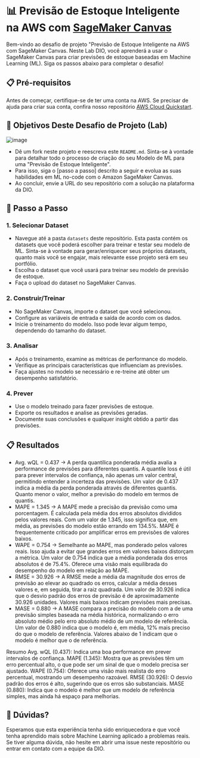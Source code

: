 # 📊 Previsão de Estoque Inteligente na AWS com [SageMaker Canvas](https://aws.amazon.com/pt/sagemaker/canvas/)

Bem-vindo ao desafio de projeto "Previsão de Estoque Inteligente na AWS com SageMaker Canvas. Neste Lab DIO, você aprenderá a usar o SageMaker Canvas para criar previsões de estoque baseadas em Machine Learning (ML). Siga os passos abaixo para completar o desafio!

## 📋 Pré-requisitos

Antes de começar, certifique-se de ter uma conta na AWS. Se precisar de ajuda para criar sua conta, confira nosso repositório [AWS Cloud Quickstart](https://github.com/digitalinnovationone/aws-cloud-quickstart).


## 🎯 Objetivos Deste Desafio de Projeto (Lab)

![image](https://github.com/digitalinnovationone/lab-aws-sagemaker-canvas-estoque/assets/730492/72f5c21f-5562-491e-aa42-2885a3184650)

- Dê um fork neste projeto e reescreva este `README.md`. Sinta-se à vontade para detalhar todo o processo de criação do seu Modelo de ML para uma "Previsão de Estoque Inteligente".
- Para isso, siga o [passo a passo] descrito a seguir e evolua as suas habilidades em ML no-code com o Amazon SageMaker Canvas.
- Ao concluir, envie a URL do seu repositório com a solução na plataforma da DIO.


## 🚀 Passo a Passo

### 1. Selecionar Dataset

-   Navegue até a pasta `datasets` deste repositório. Esta pasta contém os datasets que você poderá escolher para treinar e testar seu modelo de ML. Sinta-se à vontade para gerar/enriquecer seus próprios datasets, quanto mais você se engajar, mais relevante esse projeto será em seu portfólio.
-   Escolha o dataset que você usará para treinar seu modelo de previsão de estoque.
-   Faça o upload do dataset no SageMaker Canvas.

### 2. Construir/Treinar

-   No SageMaker Canvas, importe o dataset que você selecionou.
-   Configure as variáveis de entrada e saída de acordo com os dados.
-   Inicie o treinamento do modelo. Isso pode levar algum tempo, dependendo do tamanho do dataset.

### 3. Analisar

-   Após o treinamento, examine as métricas de performance do modelo.
-   Verifique as principais características que influenciam as previsões.
-   Faça ajustes no modelo se necessário e re-treine até obter um desempenho satisfatório.

### 4. Prever

-   Use o modelo treinado para fazer previsões de estoque.
-   Exporte os resultados e analise as previsões geradas.
-   Documente suas conclusões e qualquer insight obtido a partir das previsões.

## 📋 Resultados

-   Avg. wQL = 0.437 -> A perda quantílica ponderada média avalia a performance de previsões para diferentes quantis. A quantile loss é útil para prever intervalos de confiança, não apenas um valor central, permitindo entender a incerteza das previsões. Um valor de 0.437 indica a média da perda ponderada através de diferentes quantis. Quanto menor o valor, melhor a previsão do modelo em termos de quantis.
-   MAPE = 1.345 -> A MAPE mede a precisão da previsão como uma porcentagem. É calculada pela média dos erros absolutos divididos pelos valores reais. Com um valor de 1.345, isso significa que, em média, as previsões do modelo estão errando em 134.5%. MAPE é frequentemente criticado por amplificar erros em previsões de valores baixos.
-   WAPE = 0.754 -> Semelhante ao MAPE, mas ponderado pelos valores reais. Isso ajuda a evitar que grandes erros em valores baixos distorçam a métrica. Um valor de 0.754 indica que a média ponderada dos erros absolutos é de 75.4%. Oferece uma visão mais equilibrada do desempenho do modelo em relação ao MAPE.
-   RMSE = 30.926 -> A RMSE mede a média da magnitude dos erros de previsão ao elevar ao quadrado os erros, calcular a média desses valores e, em seguida, tirar a raiz quadrada. Um valor de 30.926 indica que o desvio padrão dos erros de previsão é de aproximadamente 30.926 unidades. Valores mais baixos indicam previsões mais precisas.
-   MASE = 0.880 -> A MASE compara a precisão do modelo com a de uma previsão simples baseada na média histórica, normalizando o erro absoluto médio pelo erro absoluto médio de um modelo de referência. Um valor de 0.880 indica que o modelo é, em média, 12% mais preciso do que o modelo de referência. Valores abaixo de 1 indicam que o modelo é melhor que o de referência.

Resumo
Avg. wQL (0.437): Indica uma boa performance em prever intervalos de confiança.
MAPE (1.345): Mostra que as previsões têm um erro percentual alto, o que pode ser um sinal de que o modelo precisa ser ajustado.
WAPE (0.754): Oferece uma visão mais realista do erro percentual, mostrando um desempenho razoável.
RMSE (30.926): O desvio padrão dos erros é alto, sugerindo que os erros são substanciais.
MASE (0.880): Indica que o modelo é melhor que um modelo de referência simples, mas ainda há espaço para melhorias.


## 🤔 Dúvidas?

Esperamos que esta experiência tenha sido enriquecedora e que você tenha aprendido mais sobre Machine Learning aplicado a problemas reais. Se tiver alguma dúvida, não hesite em abrir uma issue neste repositório ou entrar em contato com a equipe da DIO.
